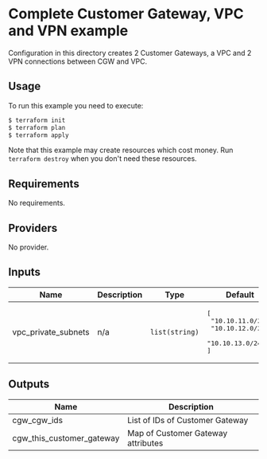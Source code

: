# Complete Customer Gateway, VPC and VPN example

Configuration in this directory creates 2 Customer Gateways, a VPC and 2 VPN connections between CGW and VPC.

## Usage

To run this example you need to execute:

```bash
$ terraform init
$ terraform plan
$ terraform apply
```

Note that this example may create resources which cost money. Run `terraform destroy` when you don't need these resources.

<!-- BEGINNING OF PRE-COMMIT-TERRAFORM DOCS HOOK -->
## Requirements

No requirements.

## Providers

No provider.

## Inputs

| Name | Description | Type | Default | Required |
|------|-------------|------|---------|:--------:|
| vpc\_private\_subnets | n/a | `list(string)` | <pre>[<br>  "10.10.11.0/24",<br>  "10.10.12.0/24",<br>  "10.10.13.0/24"<br>]</pre> | no |

## Outputs

| Name | Description |
|------|-------------|
| cgw\_cgw\_ids | List of IDs of Customer Gateway |
| cgw\_this\_customer\_gateway | Map of Customer Gateway attributes |

<!-- END OF PRE-COMMIT-TERRAFORM DOCS HOOK -->
